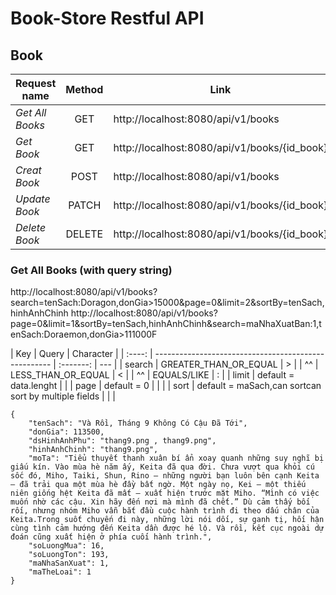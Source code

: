 # Book-Store Restful API

## Book

| **Request name** | **Method** | **Link**                                     |
| ---------------- | :--------: | -------------------------------------------- |
| _Get All Books_  |    GET     | http://localhost:8080/api/v1/books           |
| _Get Book_       |    GET     | http://localhost:8080/api/v1/books/{id_book} |
| _Creat Book_     |    POST    | http://localhost:8080/api/v1/books           |
| _Update Book_    |   PATCH    | http://localhost:8080/api/v1/books/{id_book} |
| _Delete Book_    |   DELETE   | http://localhost:8080/api/v1/books/{id_book} |

### Get All Books (with query string)

http://localhost:8080/api/v1/books?search=tenSach:Doragon,donGia>15000&page=0&limit=2&sortBy=tenSach,hinhAnhChinh
http://localhost:8080/api/v1/books?page=0&limit=1&sortBy=tenSach,hinhAnhChinh&search=maNhaXuatBan:1,tenSach:Doraemon,donGia>111000F

|  Key   | Query                                                | Character |
| :----: | ---------------------------------------------------- | :-------: | --- |
| search | GREATER_THAN_OR_EQUAL                                |     >     |
|   ^^   | LESS_THAN_OR_EQUAL                                   |     <     |
|   ^^   | EQUALS/LIKE                                          |     :     |
| limit  | default = data.lenght                                |           |
|  page  | default = 0                                          |           |     |
|  sort  | default = maSach,can sortcan sort by multiple fields |           |     |

```
{
    "tenSach": "Và Rồi, Tháng 9 Không Có Cậu Đã Tới",
    "donGia": 113500,
    "dsHinhAnhPhu": "thang9.png , thang9.png",
    "hinhAnhChinh": "thang9.png",
    "moTa": "Tiểu thuyết thanh xuân bí ẩn xoay quanh những suy nghĩ bị giấu kín. Vào mùa hè năm ấy, Keita đã qua đời. Chưa vượt qua khỏi cú sốc đó, Miho, Taiki, Shun, Rino – những người bạn luôn bên cạnh Keita – đã trải qua một mùa hè đầy bất ngờ. Một ngày nọ, Kei – một thiếu niên giống hệt Keita đã mất – xuất hiện trước mặt Miho. “Mình có việc muốn nhờ các cậu. Xin hãy đến nơi mà mình đã chết.” Dù cảm thấy bối rối, nhưng nhóm Miho vẫn bắt đầu cuộc hành trình đi theo dấu chân của Keita.Trong suốt chuyến đi này, những lời nói dối, sự ganh tị, hối hận cùng tình cảm hướng đến Keita dần được hé lộ. Và rồi, kết cục ngoài dự đoán cũng xuất hiện ở phía cuối hành trình.",
    "soLuongMua": 16,
    "soLuongTon": 193,
    "maNhaSanXuat": 1,
    "maTheLoai": 1
}
```
